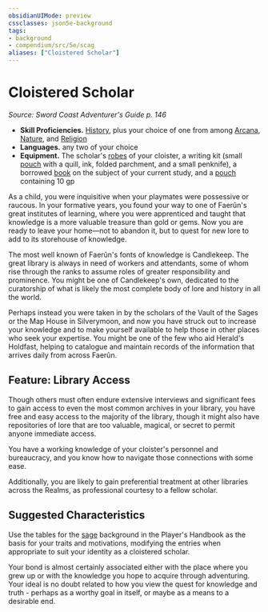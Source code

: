 ```yaml
---
obsidianUIMode: preview
cssclasses: json5e-background
tags:
- background
- compendium/src/5e/scag
aliases: ["Cloistered Scholar"]
---
```

# Cloistered Scholar
*Source: Sword Coast Adventurer's Guide p. 146*  

- **Skill Proficiencies.** [History](5E2014官方资源/规则/skills.md#History), plus your choice of one from among [Arcana](5E2014官方资源/规则/skills.md#Arcana), [Nature](5E2014官方资源/规则/skills.md#Nature), and [Religion](5E2014官方资源/规则/skills.md#Religion)  
- **Languages.** any two of your choice  
- **Equipment.** The scholar's [robes](5E2014官方资源/items/robes.md) of your cloister, a writing kit (small [pouch](5E2014官方资源/items/pouch.md) with a quill, ink, folded parchment, and a small penknife), a borrowed [book](5E2014官方资源/items/book.md) on the subject of your current study, and a [pouch](5E2014官方资源/items/pouch.md) containing 10 gp  

As a child, you were inquisitive when your playmates were possessive or raucous. In your formative years, you found your way to one of Faerûn's great institutes of learning, where you were apprenticed and taught that knowledge is a more valuable treasure than gold or gems. Now you are ready to leave your home—not to abandon it, but to quest for new lore to add to its storehouse of knowledge.

The most well known of Faerûn's fonts of knowledge is Candlekeep. The great library is always in need of workers and attendants, some of whom rise through the ranks to assume roles of greater responsibility and prominence. You might be one of Candlekeep's own, dedicated to the curatorship of what is likely the most complete body of lore and history in all the world.

Perhaps instead you were taken in by the scholars of the Vault of the Sages or the Map House in Silverymoon, and now you have struck out to increase your knowledge and to make yourself available to help those in other places who seek your expertise. You might be one of the few who aid Herald's Holdfast, helping to catalogue and maintain records of the information that arrives daily from across Faerûn.

## Feature: Library Access

Though others must often endure extensive interviews and significant fees to gain access to even the most common archives in your library, you have free and easy access to the majority of the library, though it might also have repositories of lore that are too valuable, magical, or secret to permit anyone immediate access.

You have a working knowledge of your cloister's personnel and bureaucracy, and you know how to navigate those connections with some ease.

Additionally, you are likely to gain preferential treatment at other libraries across the Realms, as professional courtesy to a fellow scholar.

## Suggested Characteristics

Use the tables for the [sage](5E2014官方资源/backgrounds/sage.md) background in the Player's Handbook as the basis for your traits and motivations, modifying the entries when appropriate to suit your identity as a cloistered scholar.

Your bond is almost certainly associated either with the place where you grew up or with the knowledge you hope to acquire through adventuring. Your ideal is no doubt related to how you view the quest for knowledge and truth - perhaps as a worthy goal in itself, or maybe as a means to a desirable end.